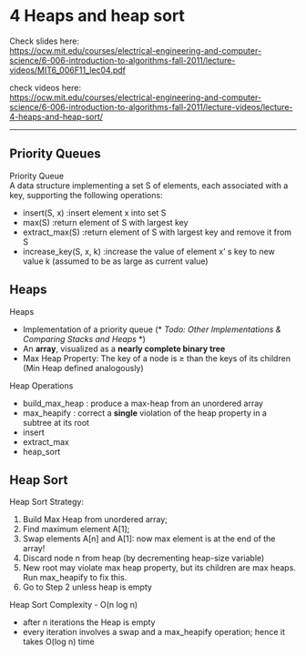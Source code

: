 4	Heaps and heap sort  
===

Check slides here:   
https://ocw.mit.edu/courses/electrical-engineering-and-computer-science/6-006-introduction-to-algorithms-fall-2011/lecture-videos/MIT6_006F11_lec04.pdf  

check videos here:  
https://ocw.mit.edu/courses/electrical-engineering-and-computer-science/6-006-introduction-to-algorithms-fall-2011/lecture-videos/lecture-4-heaps-and-heap-sort/  

---

## Priority Queues  
Priority Queue  
A data structure implementing a set S of elements, each associated with a key, supporting the following operations:  
+ insert(S, x)          :insert element x into set S
+ max(S)                :return element of S with largest key
+ extract_max(S)        :return element of S with largest key and remove it from S
+ increase_key(S, x, k) :increase the value of element x’ s key to new value k (assumed to be as large as current value)  

## Heaps  
Heaps  
+ Implementation of a priority queue (* *Todo: Other Implementations & Comparing Stacks and Heaps* *)
+ An **array**, visualized as a **nearly complete binary tree**
+ Max Heap Property: The key of a node is ≥ than the keys of its children (Min Heap defined analogously)  

Heap Operations  
- build_max_heap : produce a max-heap from an unordered array  
- max_heapify : correct a **single** violation of the heap property in a subtree at its root
- insert
- extract_max
- heap_sort

## Heap Sort  
Heap Sort Strategy:  
1. Build Max Heap from unordered array;  
2. Find maximum element A[1];  
3. Swap elements A[n] and A[1]: now max element is at the end of the array!  
4. Discard node n from heap (by decrementing heap-size variable)  
5. New root may violate max heap property, but its children are max heaps. Run max_heapify to fix this.  
6. Go to Step 2 unless heap is empty  

Heap Sort Complexity - O(n log n)  
- after n iterations the Heap is empty  
- every iteration involves a swap and a max_heapify operation; hence it takes O(log n) time  

